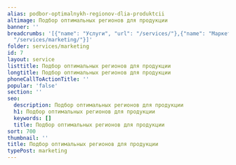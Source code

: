 ```yaml
---
alias: podbor-optimalnykh-regionov-dlia-produktcii
altimage: Подбор оптимальных регионов для продукции
banner: ''
breadcrumbs: '[{"name": "Услуги", "url": "/services/"},{"name": "Маркетинг", "url":
  "/services/marketing/"}]'
folder: services/marketing
id: 7
layout: service
listtitle: Подбор оптимальных регионов для продукции
longtitle: Подбор оптимальных регионов для продукции
phoneCallToActionTitle: ''
popular: 'false'
section: ''
seo:
  description: Подбор оптимальных регионов для продукции
  h1: Подбор оптимальных регионов для продукции
  keywords: []
  title: Подбор оптимальных регионов для продукции
sort: 700
thumbnail: ''
title: Подбор оптимальных регионов для продукции
typePost: marketing
---
```

